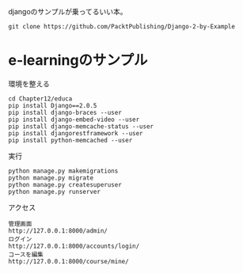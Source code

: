 
djangoのサンプルが乗ってるいい本。


```
git clone https://github.com/PacktPublishing/Django-2-by-Example
```

# e-learningのサンプル


環境を整える

```
cd Chapter12/educa
pip install Django==2.0.5
pip install django-braces --user
pip install django-embed-video --user
pip install django-memcache-status --user
pip install djangorestframework --user
pip install python-memcached --user
```

実行    

```
python manage.py makemigrations
python manage.py migrate
python manage.py createsuperuser
python manage.py runserver
```

アクセス    

```
管理画面
http://127.0.0.1:8000/admin/
ログイン
http://127.0.0.1:8000/accounts/login/
コースを編集
http://127.0.0.1:8000/course/mine/
```


